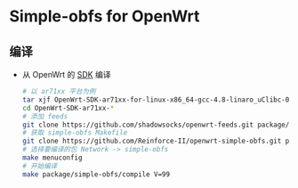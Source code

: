 Simple-obfs for OpenWrt
===

编译
---

 - 从 OpenWrt 的 [SDK][S] 编译

   ```bash
   # 以 ar71xx 平台为例
   tar xjf OpenWrt-SDK-ar71xx-for-linux-x86_64-gcc-4.8-linaro_uClibc-0.9.33.2.tar.bz2
   cd OpenWrt-SDK-ar71xx-*
   # 添加 feeds
   git clone https://github.com/shadowsocks/openwrt-feeds.git package/feeds
   # 获取 simple-obfs Makefile
   git clone https://github.com/Reinforce-II/openwrt-simple-obfs.git package/simple-obfs
   # 选择要编译的包 Network -> simple-obfs
   make menuconfig
   # 开始编译
   make package/simple-obfs/compile V=99
   ```


  [S]: https://wiki.openwrt.org/doc/howto/obtain.firmware.sdk

